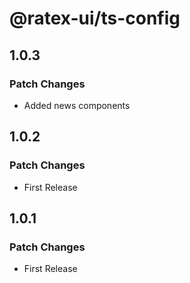 # @ratex-ui/ts-config

## 1.0.3

### Patch Changes

- Added news components

## 1.0.2

### Patch Changes

- First Release

## 1.0.1

### Patch Changes

- First Release
